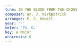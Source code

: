 ```yaml
---
tune: IN THE BLOOD FROM THE CROSS
composer: Wm. J. Kirkpatrick
arranger: E. E. Hewitt
year: '-'
meter: '7s, D.'
key: A Major
anacrusis: 0
---
```

